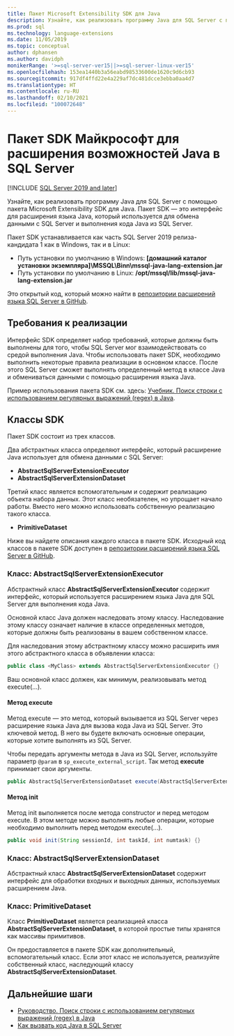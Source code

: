 ```yaml
---
title: Пакет Microsoft Extensibility SDK для Java
description: Узнайте, как реализовать программу Java для SQL Server с помощью пакета Microsoft Extensibility SDK для Java.
ms.prod: sql
ms.technology: language-extensions
ms.date: 11/05/2019
ms.topic: conceptual
author: dphansen
ms.author: davidph
monikerRange: '>=sql-server-ver15||>=sql-server-linux-ver15'
ms.openlocfilehash: 153ea1440b3a56eabd98533600de1620c9d6cb93
ms.sourcegitcommit: 917df4ffd22e4a229af7dc481dcce3ebba0aa4d7
ms.translationtype: HT
ms.contentlocale: ru-RU
ms.lasthandoff: 02/10/2021
ms.locfileid: "100072648"
---
```

# <a name="microsoft-extensibility-sdk-for-java-for-sql-server"></a>Пакет SDK Майкрософт для расширения возможностей Java в SQL Server
[!INCLUDE [SQL Server 2019 and later](../../includes/applies-to-version/sqlserver2019.md)]

Узнайте, как реализовать программу Java для SQL Server с помощью пакета Microsoft Extensibility SDK для Java. Пакет SDK — это интерфейс для расширения языка Java, который используется для обмена данными с SQL Server и выполнения кода Java из SQL Server.

Пакет SDK устанавливается как часть SQL Server 2019 релиза-кандидата 1 как в Windows, так и в Linux:

+ Путь установки по умолчанию в Windows: **[домашний каталог установки экземпляра]\MSSQL\Binn\mssql-java-lang-extension.jar**
+ Путь установки по умолчанию в Linux: **/opt/mssql/lib/mssql-java-lang-extension.jar**

Это открытый код, который можно найти в [репозитории расширений языка SQL Server в GitHub](https://github.com/microsoft/sql-server-language-extensions).

## <a name="implementation-requirements"></a>Требования к реализации

Интерфейс SDK определяет набор требований, которые должны быть выполнены для того, чтобы SQL Server мог взаимодействовать со средой выполнения Java. Чтобы использовать пакет SDK, необходимо выполнить некоторые правила реализации в основном классе. После этого SQL Server сможет выполнять определенный метод в классе Java и обмениваться данными с помощью расширения языка Java.

Пример использования пакета SDK см. здесь: [Учебник. Поиск строки с использованием регулярных выражений (regex) в Java](../tutorials/search-for-string-using-regular-expressions-in-java.md).

## <a name="sdk-classes"></a>Классы SDK

Пакет SDK состоит из трех классов.

Два абстрактных класса определяют интерфейс, который расширение Java использует для обмена данными с SQL Server:

- **AbstractSqlServerExtensionExecutor**
- **AbstractSqlServerExtensionDataset**

Третий класс является вспомогательным и содержит реализацию объекта набора данных. Этот класс необязателен, но упрощает начало работы. Вместо него можно использовать собственную реализацию такого класса.

- **PrimitiveDataset**

Ниже вы найдете описания каждого класса в пакете SDK. Исходный код классов в пакете SDK доступен в [репозитории расширений языка SQL Server в GitHub](https://github.com/microsoft/sql-server-language-extensions/tree/master/language-extensions/java/sdk).

### <a name="class-abstractsqlserverextensionexecutor"></a>Класс: AbstractSqlServerExtensionExecutor

Абстрактный класс **AbstractSqlServerExtensionExecutor** содержит интерфейс, который используется расширением языка Java для SQL Server для выполнения кода Java.

Основной класс Java должен наследовать этому классу. Наследование этому классу означает наличие в классе определенных методов, которые должны быть реализованы в вашем собственном классе.

Для наследования этому абстрактному классу можно расширить имя этого абстрактного класса в объявлении класса:

```java
public class <MyClass> extends AbstractSqlServerExtensionExecutor {}
```

Ваш основной класс должен, как минимум, реализовывать метод execute(...).

#### <a name="method-execute"></a>Метод execute

Метод execute — это метод, который вызывается из SQL Server через расширение языка Java для вызова кода Java из SQL Server. Это ключевой метод. В него вы будете включать основные операции, которые хотите выполнять из SQL Server.

Чтобы передать аргументы метода в Java из SQL Server, используйте параметр `@param` в `sp_execute_external_script`. Так метод **execute** принимает свои аргументы.

```java
public AbstractSqlServerExtensionDataset execute(AbstractSqlServerExtensionDataset input, LinkedHashMap<String, Object> params)  {}
```

#### <a name="method-init"></a>Метод init

Метод init выполняется после метода constructor и перед методом execute. В этом методе можно выполнять любые операции, которые необходимо выполнить перед методом execute(...).

```java
public void init(String sessionId, int taskId, int numtask) {}
```

### <a name="class-abstractsqlserverextensiondataset"></a>Класс: AbstractSqlServerExtensionDataset

Абстрактный класс **AbstractSqlServerExtensionDataset** содержит интерфейс для обработки входных и выходных данных, используемых расширением Java.


### <a name="class-primitivedataset"></a>Класс: PrimitiveDataset

Класс **PrimitiveDataset** является реализацией класса **AbstractSqlServerExtensionDataset**, в которой простые типы хранятся как массивы примитивов.

Он предоставляется в пакете SDK как дополнительный, вспомогательный класс. Если этот класс не используется, реализуйте собственный класс, наследующий классу **AbstractSqlServerExtensionDataset**.  

## <a name="next-steps"></a>Дальнейшие шаги

+ [Руководство. Поиск строки с использованием регулярных выражений (regex) в Java](../tutorials/search-for-string-using-regular-expressions-in-java.md)
+ [Как вызвать код Java в SQL Server](call-java-from-sql.md)
